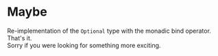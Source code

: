 # Maybe

Re-implementation of the `Optional` type with the monadic bind operator.
That's it.  
Sorry if you were looking for something more exciting.
